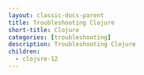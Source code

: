 ```yaml
---
layout: classic-docs-parent
title: Troubleshooting Clojure
short-title: Clojure
categories: [troubleshooting]
description: Troubleshooting Clojure
children:
  - clojure-12
---
```

